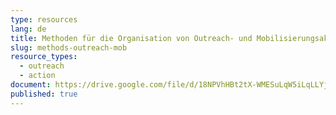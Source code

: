 ```yaml
---
type: resources
lang: de
title: Methoden für die Organisation von Outreach- und Mobilisierungsaktionen
slug: methods-outreach-mob
resource_types:
  - outreach
  - action
document: https://drive.google.com/file/d/18NPVhHBt2tX-WMESuLqW5iLqLLYjo30M/view?usp=sharing
published: true
---
```

